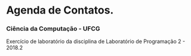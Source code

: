 # Agenda de Contatos.

### Ciência da Computação - UFCG
Exercício de laboratório da disciplina de Laboratório de Programação 2 - 2018.2
